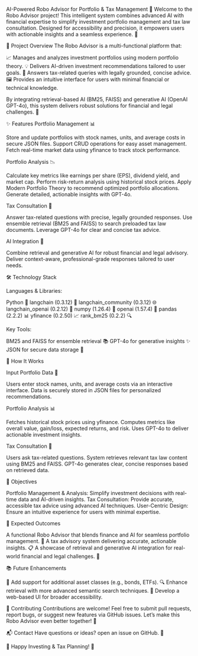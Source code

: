 AI-Powered Robo Advisor for Portfolio & Tax Management 🌟
Welcome to the Robo Advisor project! This intelligent system combines advanced AI with financial expertise to simplify investment portfolio management and tax law consultation. Designed for accessibility and precision, it empowers users with actionable insights and a seamless experience. 🚀

📖 Project Overview
The Robo Advisor is a multi-functional platform that:

📈 Manages and analyzes investment portfolios using modern portfolio theory.
💡 Delivers AI-driven investment recommendations tailored to user goals.
📜 Answers tax-related queries with legally grounded, concise advice.
🖼️ Provides an intuitive interface for users with minimal financial or technical knowledge.

By integrating retrieval-based AI (BM25, FAISS) and generative AI (OpenAI GPT-4o), this system delivers robust solutions for financial and legal challenges. 🎉

✨ Features
Portfolio Management 📊

Store and update portfolios with stock names, units, and average costs in secure JSON files.
Support CRUD operations for easy asset management.
Fetch real-time market data using yfinance to track stock performance.

Portfolio Analysis 📉

Calculate key metrics like earnings per share (EPS), dividend yield, and market cap.
Perform risk-return analysis using historical stock prices.
Apply Modern Portfolio Theory to recommend optimized portfolio allocations.
Generate detailed, actionable insights with GPT-4o.

Tax Consultation 📝

Answer tax-related questions with precise, legally grounded responses.
Use ensemble retrieval (BM25 and FAISS) to search preloaded tax law documents.
Leverage GPT-4o for clear and concise tax advice.

AI Integration 🤖

Combine retrieval and generative AI for robust financial and legal advisory.
Deliver context-aware, professional-grade responses tailored to user needs.


🛠️ Technology Stack

Languages & Libraries:

Python 🐍
langchain (0.3.12) 🔗
langchain_community (0.3.12) 🌐
langchain_openai (0.2.12) 💬
numpy (1.26.4) 🔢
openai (1.57.4) 🤖
pandas (2.2.2) 📊
yfinance (0.2.50) 📈
rank_bm25 (0.2.2) 🔍


Key Tools:

BM25 and FAISS for ensemble retrieval 📚
GPT-4o for generative insights ✨
JSON for secure data storage 💾




🚀 How It Works

Input Portfolio Data 📝

Users enter stock names, units, and average costs via an interactive interface.
Data is securely stored in JSON files for personalized recommendations.


Portfolio Analysis 📊

Fetches historical stock prices using yfinance.
Computes metrics like overall value, gain/loss, expected returns, and risk.
Uses GPT-4o to deliver actionable investment insights.


Tax Consultation 📜

Users ask tax-related questions.
System retrieves relevant tax law content using BM25 and FAISS.
GPT-4o generates clear, concise responses based on retrieved data.




🎯 Objectives

Portfolio Management & Analysis: Simplify investment decisions with real-time data and AI-driven insights.
Tax Consultation: Provide accurate, accessible tax advice using advanced AI techniques.
User-Centric Design: Ensure an intuitive experience for users with minimal expertise.


🌈 Expected Outcomes

A functional Robo Advisor that blends finance and AI for seamless portfolio management. 💼
A tax advisory system delivering accurate, actionable insights. 📋
A showcase of retrieval and generative AI integration for real-world financial and legal challenges. 🚀





📚 Future Enhancements

🌟 Add support for additional asset classes (e.g., bonds, ETFs).
🔍 Enhance retrieval with more advanced semantic search techniques.
📱 Develop a web-based UI for broader accessibility.


🙌 Contributing
Contributions are welcome! Feel free to submit pull requests, report bugs, or suggest new features via GitHub issues. Let’s make this Robo Advisor even better together! 🤝

📬 Contact
Have questions or ideas? open an issue on GitHub. 📧

🌟 Happy Investing & Tax Planning! 🌟
